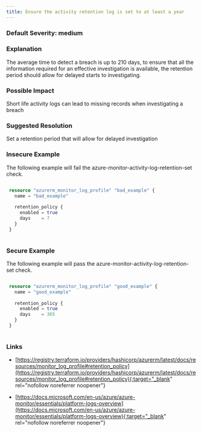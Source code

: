 ```yaml
---
title: Ensure the activity retention log is set to at least a year
---
```


### Default Severity: <span class="severity medium">medium</span>

### Explanation

The average time to detect a breach is up to 210 days, to ensure that all the information required for an effective investigation is available, the retention period should allow for delayed starts to investigating.

### Possible Impact
Short life activity logs can lead to missing records when investigating a breach

### Suggested Resolution
Set a retention period that will allow for delayed investigation


### Insecure Example

The following example will fail the azure-monitor-activity-log-retention-set check.
```terraform

 resource "azurerm_monitor_log_profile" "bad_example" {
   name = "bad_example"
 
   retention_policy {
     enabled = true
     days    = 7
   }
 }
 
```



### Secure Example

The following example will pass the azure-monitor-activity-log-retention-set check.
```terraform

 resource "azurerm_monitor_log_profile" "good_example" {
   name = "good_example"
 
   retention_policy {
     enabled = true
     days    = 365
   }
 }
 
```



### Links


- [https://registry.terraform.io/providers/hashicorp/azurerm/latest/docs/resources/monitor_log_profile#retention_policy](https://registry.terraform.io/providers/hashicorp/azurerm/latest/docs/resources/monitor_log_profile#retention_policy){:target="_blank" rel="nofollow noreferrer noopener"}

- [https://docs.microsoft.com/en-us/azure/azure-monitor/essentials/platform-logs-overview](https://docs.microsoft.com/en-us/azure/azure-monitor/essentials/platform-logs-overview){:target="_blank" rel="nofollow noreferrer noopener"}



